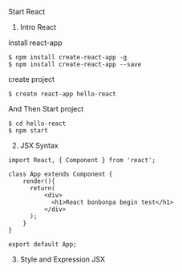
Start React

1. Intro React

install react-app

```
$ npm install create-react-app -g
$ npm install create-react-app --save
```

create project

```
$ create react-app hello-react
```

And Then Start project
```
$ cd hello-react
$ npm start
```


2. JSX Syntax

```
import React, { Component } from 'react';

class App extends Component {
    render(){
      return(
          <div>
            <h1>React bonbonpa begin test</h1>
          </div>
      );
    }
}

export default App;

```

3. Style and Expression JSX
